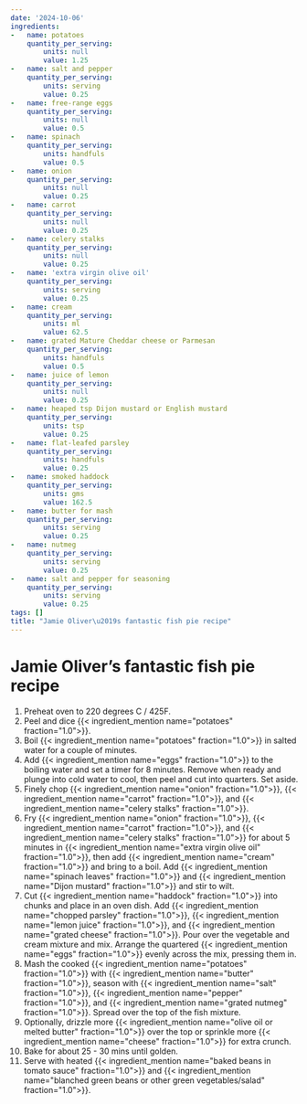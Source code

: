 ```yaml
---
date: '2024-10-06'
ingredients:
-   name: potatoes
    quantity_per_serving:
        units: null
        value: 1.25
-   name: salt and pepper
    quantity_per_serving:
        units: serving
        value: 0.25
-   name: free-range eggs
    quantity_per_serving:
        units: null
        value: 0.5
-   name: spinach
    quantity_per_serving:
        units: handfuls
        value: 0.5
-   name: onion
    quantity_per_serving:
        units: null
        value: 0.25
-   name: carrot
    quantity_per_serving:
        units: null
        value: 0.25
-   name: celery stalks
    quantity_per_serving:
        units: null
        value: 0.25
-   name: 'extra virgin olive oil'
    quantity_per_serving:
        units: serving
        value: 0.25
-   name: cream
    quantity_per_serving:
        units: ml
        value: 62.5
-   name: grated Mature Cheddar cheese or Parmesan
    quantity_per_serving:
        units: handfuls
        value: 0.5
-   name: juice of lemon
    quantity_per_serving:
        units: null
        value: 0.25
-   name: heaped tsp Dijon mustard or English mustard
    quantity_per_serving:
        units: tsp
        value: 0.25
-   name: flat-leafed parsley
    quantity_per_serving:
        units: handfuls
        value: 0.25
-   name: smoked haddock
    quantity_per_serving:
        units: gms
        value: 162.5
-   name: butter for mash
    quantity_per_serving:
        units: serving
        value: 0.25
-   name: nutmeg
    quantity_per_serving:
        units: serving
        value: 0.25
-   name: salt and pepper for seasoning
    quantity_per_serving:
        units: serving
        value: 0.25
tags: []
title: "Jamie Oliver\u2019s fantastic fish pie recipe"
---
```

# Jamie Oliver’s fantastic fish pie recipe

1. Preheat oven to 220 degrees C / 425F.
2. Peel and dice {{< ingredient_mention name="potatoes" fraction="1.0">}}.
3. Boil {{< ingredient_mention name="potatoes" fraction="1.0">}} in salted water for a couple of minutes.
4. Add {{< ingredient_mention name="eggs" fraction="1.0">}} to the boiling water and set a timer for 8 minutes. Remove when ready and plunge into cold water to cool, then peel and cut into quarters. Set aside.
5. Finely chop {{< ingredient_mention name="onion" fraction="1.0">}}, {{< ingredient_mention name="carrot" fraction="1.0">}}, and {{< ingredient_mention name="celery stalks" fraction="1.0">}}.
6. Fry {{< ingredient_mention name="onion" fraction="1.0">}}, {{< ingredient_mention name="carrot" fraction="1.0">}}, and {{< ingredient_mention name="celery stalks" fraction="1.0">}} for about 5 minutes in {{< ingredient_mention name="extra virgin olive oil" fraction="1.0">}}, then add {{< ingredient_mention name="cream" fraction="1.0">}} and bring to a boil. Add {{< ingredient_mention name="spinach leaves" fraction="1.0">}} and {{< ingredient_mention name="Dijon mustard" fraction="1.0">}} and stir to wilt.
7. Cut {{< ingredient_mention name="haddock" fraction="1.0">}} into chunks and place in an oven dish. Add {{< ingredient_mention name="chopped parsley" fraction="1.0">}}, {{< ingredient_mention name="lemon juice" fraction="1.0">}}, and {{< ingredient_mention name="grated cheese" fraction="1.0">}}. Pour over the vegetable and cream mixture and mix. Arrange the quartered {{< ingredient_mention name="eggs" fraction="1.0">}} evenly across the mix, pressing them in.
8. Mash the cooked {{< ingredient_mention name="potatoes" fraction="1.0">}} with {{< ingredient_mention name="butter" fraction="1.0">}}, season with {{< ingredient_mention name="salt" fraction="1.0">}}, {{< ingredient_mention name="pepper" fraction="1.0">}}, and {{< ingredient_mention name="grated nutmeg" fraction="1.0">}}. Spread over the top of the fish mixture.
9. Optionally, drizzle more {{< ingredient_mention name="olive oil or melted butter" fraction="1.0">}} over the top or sprinkle more {{< ingredient_mention name="cheese" fraction="1.0">}} for extra crunch.
10. Bake for about 25 - 30 mins until golden.
11. Serve with heated {{< ingredient_mention name="baked beans in tomato sauce" fraction="1.0">}} and {{< ingredient_mention name="blanched green beans or other green vegetables/salad" fraction="1.0">}}.